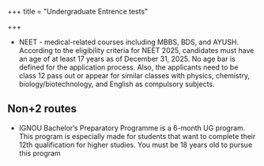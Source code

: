 +++
title = "Undergraduate Entrence tests"

+++
- NEET - medical-related courses including MBBS, BDS, and AYUSH. According to the eligibility criteria for NEET 2025, candidates must have an age of at least 17 years as of December 31, 2025. No age bar is defined for the application process. Also, the applicants need to be class 12 pass out or appear for similar classes with physics, chemistry, biology/biotechnology, and English as compulsory subjects.

## Non+2 routes
-  IGNOU Bachelor’s Preparatory Programme is a 6-month UG program. This program is especially made for students that want to complete their 12th qualification for higher studies. You must be 18 years old to pursue this program


